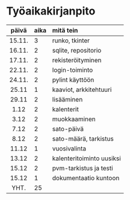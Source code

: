 # Työaikakirjanpito

| päivä | aika | mitä tein  |
| :----:|:-----| :-----|
| 15.11.| 3    | runko, tkinter |
| 16.11. | 2    | sqlite, repositorio |
| 17.11. | 2    | rekisteröityminen |
| 22.11. | 2    | login-toiminto |
| 24.11. | 2    | pylint käyttöön |
| 25.11  | 1    | kaaviot, arkkitehtuuri |
| 29.11  | 2    | lisääminen |
|  1.12  | 2    | kalenterit |
|  3.12  | 2    | muokkaaminen |
|  7.12  | 2    | sato-päivä    |
|  8.12  | 2    | sato-määrä, tarkistus |
|  11.12 | 1    | vuosivalinta |
| 13.12 | 2     | kalenteritoiminto uusiksi |
| 15.12 | 2     | pvm-tarkistus ja testi |
| 15.12 | 1     | dokumentaatio kuntoon |
| YHT.   | 25   |              |
